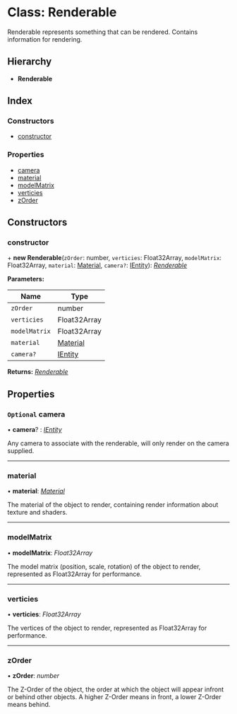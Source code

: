 
# Class: Renderable

Renderable represents something that can be rendered.
Contains information for rendering.

## Hierarchy

* **Renderable**

## Index

### Constructors

* [constructor](renderable.md#constructor)

### Properties

* [camera](renderable.md#optional-camera)
* [material](renderable.md#material)
* [modelMatrix](renderable.md#modelmatrix)
* [verticies](renderable.md#verticies)
* [zOrder](renderable.md#zorder)

## Constructors

###  constructor

\+ **new Renderable**(`zOrder`: number, `verticies`: Float32Array, `modelMatrix`: Float32Array, `material`: [Material](material.md), `camera?`: [IEntity](../interfaces/ientity.md)): *[Renderable](renderable.md)*

**Parameters:**

Name | Type |
------ | ------ |
`zOrder` | number |
`verticies` | Float32Array |
`modelMatrix` | Float32Array |
`material` | [Material](material.md) |
`camera?` | [IEntity](../interfaces/ientity.md) |

**Returns:** *[Renderable](renderable.md)*

## Properties

### `Optional` camera

• **camera**? : *[IEntity](../interfaces/ientity.md)*

Any camera to associate with the renderable, will only render on
the camera supplied.

___

###  material

• **material**: *[Material](material.md)*

The material of the object to render, containing render information
about texture and shaders.

___

###  modelMatrix

• **modelMatrix**: *Float32Array*

The model matrix (position, scale, rotation) of the object to render,
represented as Float32Array for performance.

___

###  verticies

• **verticies**: *Float32Array*

The vertices of the object to render,
represented as Float32Array for performance.

___

###  zOrder

• **zOrder**: *number*

The Z-Order of the object, the order at which the object will appear
infront or behind other objects. A higher Z-Order means in front, a
lower Z-Order means behind.
